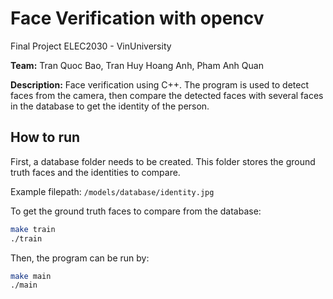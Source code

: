 # Face Verification with opencv
Final Project ELEC2030 - VinUniversity

**Team:** Tran Quoc Bao, Tran Huy Hoang Anh, Pham Anh Quan

**Description:** Face verification using C++. The program is used to detect faces from the camera, then compare the detected faces with several faces in the database to get the identity of the person.

## How to run

First, a database folder needs to be created. This folder stores the ground truth faces and the identities to compare. 

Example filepath: `/models/database/identity.jpg`

To get the ground truth faces to compare from the database:
``` bash
make train
./train
```
Then, the program can be run by:
```bash
make main
./main
```